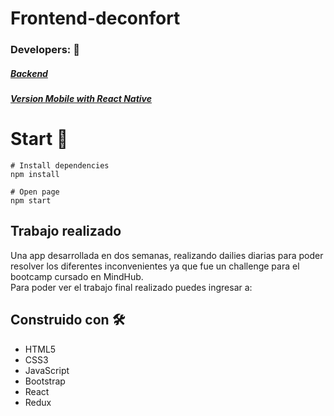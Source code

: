 # Frontend-deconfort

### Developers:  🦾

##### [*Backend*](https://github.com/deconfort/back-deconfort)
##### [*Version Mobile with React Native*](https://github.com/deconfort/mobile-deconfort)

# Start 🚀
```
# Install dependencies
npm install

# Open page
npm start
```
## Trabajo realizado
Una app desarrollada en dos semanas, realizando dailies diarias para poder resolver los diferentes inconvenientes ya que fue un challenge para el bootcamp cursado en MindHub.
<br/>Para poder ver el trabajo final realizado puedes ingresar a: []()

## Construido con 🛠️
- HTML5 
- CSS3
- JavaScript
- Bootstrap
- React
- Redux